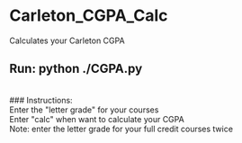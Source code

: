 # Carleton_CGPA_Calc
Calculates your Carleton CGPA

## Run: python ./CGPA.py
<br>
### Instructions: <br>
Enter the "letter grade" for your courses <br>
Enter "calc" when want to calculate your CGPA <br>
Note: enter the letter grade for your full credit courses twice
